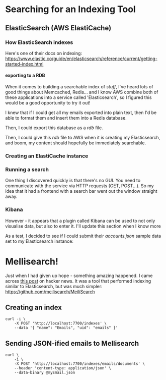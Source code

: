 # Searching for an Indexing Tool

## ElasticSearch (AWS ElastiCache)

### How ElasticSearch indexes

Here's one of their docs on indexing:
https://www.elastic.co/guide/en/elasticsearch/reference/current/getting-started-index.html

#### exporting to a RDB

When it comes to building a searchable index of _stuff_, I've heard lots of good things about Memcached, Redis... and I know AWS combine
both of these applications into a service called 'Elasticsearch', so I figured
this would be a good opportunity to try it out!

I knew that if I could get all my emails exported into plain text, then I'd be
able to format them and insert them into a Redis database.

Then, I could export this database as a _rdb_ file.

Then, I could give this _rdb_ file to AWS when it is creating my Elasticsearch,
and boom, my content should hopefully be immediately searchable.

### Creating an ElastiCache instance

### Running a search

One thing I discovered quickly is that there's no GUI. You need to communicate
with the service via HTTP requests (GET, POST...). So my idea that it had a
frontend with a search bar went out the window straight away.

### Kibana

However - it appears that a plugin called Kibana can be used to not only
visualise data, but also to enter it. I'll update this section when I know more

As a test, I decided to see if I could submit their _accounts.json_ sample data
set to my Elasticsearch instance:

# Mellisearch!

Just when I had given up hope - something amazing happened. I came across [this post](https://news.ycombinator.com/item?id=22685831) on hacker news. It was a tool that performed indexing similar to Elasticsearch, but was much simpler: https://github.com/meilisearch/MeiliSearch

## Creating an index 

```
curl -i \
    -X POST 'http://localhost:7700/indexes' \
    --data '{ "name": "Emails", "uid": "emails" }'
```

## Sending JSON-ified emails to Mellisearch

```
curl \
    -i \
    -X POST 'http://localhost:7700/indexes/emails/documents' \
    --header 'content-type: application/json' \
    --data-binary @myEmail.json
```